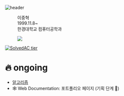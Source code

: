 ![header](https://capsule-render.vercel.app/api?type=waving&color=gradient&height=120&text=Junghyeok%20Lee&fontSize=42&fontAlign=24)
<dir>
  <p>
    이중혁<br>
    1999.11.8~<br>
    한경대학교 컴퓨터공학과<br>
  </p>
  <img src= "http://mazassumnida.wtf/api/v2/generate_badge?boj=wndgur2"/>
</dir>

[![SolvedAC tier](http://mazassumnida.wtf/api/v2/generate_badge?boj=wndgur2)](https://solved.ac/wndgur2)

# 🔥 ongoing
- [알고리즘](https://github.com/leejunghyeokWN/study_algorithm)
- 🕸️ Web Documentation: 포트폴리오 페이지 (기획 단계 🐣)
